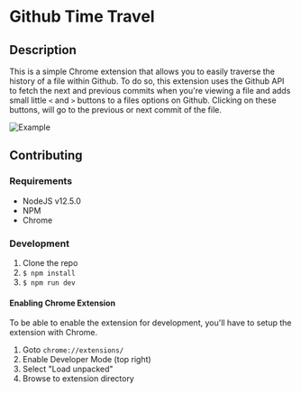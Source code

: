 # Github Time Travel

## Description
This is a simple Chrome extension that allows you to easily traverse the history of a file within Github. To do so, this extension uses the Github API to fetch the next and previous commits when you're viewing a file and adds small little `<` and `>` buttons to a files options on Github. Clicking on these buttons, will go to the previous or next commit of the file.

![Example](https://raw.githubusercontent.com/barakyo/gh-time-travel/master/docs/images/github-time-travel-example.png)

## Contributing

### Requirements

* NodeJS v12.5.0
* NPM
* Chrome

### Development

1. Clone the repo
2. `$ npm install`
3. `$ npm run dev`

#### Enabling Chrome Extension

To be able to enable the extension for development, you'll have to setup the extension with Chrome.

1. Goto `chrome://extensions/`
2. Enable Developer Mode (top right)
3. Select "Load unpacked"
4. Browse to extension directory
